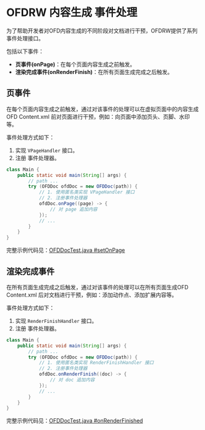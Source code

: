 # OFDRW 内容生成 事件处理

为了帮助开发者对OFD内容生成的不同阶段对文档进行干预，OFDRW提供了系列事件处理接口。

包括以下事件：

- **页事件(onPage)**：在每个页面内容生成之前触发。
- **渲染完成事件(onRenderFinish)**：在所有页面生成完成之后触发。

## 页事件

在每个页面内容生成之前触发，通过对该事件的处理可以在虚拟页面中的内容生成OFD Content.xml 前对页面进行干预，例如：向页面中添加页头、页脚、水印等。

事件处理方式如下：

1. 实现 `VPageHandler` 接口。
2. 注册 事件处理器。

```java
class Main {
    public static void main(String[] args) {
        // path ...
        try (OFDDoc ofdDoc = new OFDDoc(path)) {
            // 1. 使用匿名类实现 VPageHandler 接口
            // 2. 注册事件处理器
            ofdDoc.onPage((page) -> {
                // 对 page 追加内容
            });
            // ...
        }
    }
}
```

完整示例代码见：[OFDDocTest.java #setOnPage](../../src/test/java/org/ofdrw/layout/OFDDocTest.java)

## 渲染完成事件

在所有页面生成完成之后触发，通过对该事件的处理可以在所有页面生成OFD Content.xml 后对文档进行干预，例如：添加动作点、添加扩展内容等。

事件处理方式如下：

1. 实现 `RenderFinishHandler` 接口。
2. 注册 事件处理器。

```java
class Main {
    public static void main(String[] args) {
        // path ...
        try (OFDDoc ofdDoc = new OFDDoc(path)) {
            // 1. 使用匿名类实现 RenderFinishHandler 接口
            // 2. 注册事件处理器
            ofdDoc.onRenderFinish((doc) -> {
                // 对 doc 追加内容
            });
            // ...
        }
    }
}
```

完整示例代码见：[OFDDocTest.java #onRenderFinished](../../src/test/java/org/ofdrw/layout/OFDDocTest.java)